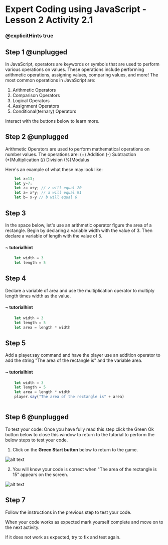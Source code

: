 # Expert Coding using JavaScript - Lesson 2 Activity 2.1
### @explicitHints true

## Step 1 @unplugged

In JavaScript, operators are keywords or symbols that are used to perform various operations on values. These operations include performing arithmetic operations, assigning values, comparing values, and more!
The most common operations in JavaScript are:
1. Arithmetic Operators
2. Comparison Operators
3. Logical Operators
4. Assignment Operators
5. Conditional(ternary) Operators

Interact with the buttons below to learn more.

## Step 2 @unplugged
Arithmetic Operators are used to perform mathematical operations on number values. The operations are:
(+) Addition
(-) Subtraction
(*)Multiplication
(/) Division
(%)Modulus

Here's an example of what these may look like:


```javascript
    let x=13;
    let y=7;
    let z= x+y; // z will equal 20
    let a= x*y; // a will equal 91
    let b= x-y // b will equal 6
```

## Step 3
In the space below, let's use an arithmetic operator figure the area of a rectangle. Begin by declaring a variable width with the value of 3. Then declare a variable of length with the value of 5. 
#### ~ tutorialhint
```javascript
    let width = 3
    let length = 5
```


## Step 4

Declare a variable of area and use the multiplication operator to multiply length times width as the value. 

#### ~ tutorialhint
```javascript
    let width = 3
    let length = 5
    let area = length * width
```


## Step 5

Add a player.say command and have the player use an addition operator to add the string "The area of the rectangle is" and the variable area. 

#### ~ tutorialhint
```javascript
    let width = 3
    let length = 5
    let area = length * width
    player.say("The area of the rectangle is" + area)
   
```


## Step 6 @unplugged

To test your code:
Once you have fully read this step click the Green Ok button below to close this window to return to the tutorial to perform the below steps to test your code.

1. Click on the **Green Start button** below to return to the game.

  

![alt text](https://expertjs.codingcredentials.com/Lesson1/1.1/1.JPG?raw=true  "Start")

  

2. You will know your code is correct when "The area of the rectangle is 15" appears on the screen. 

  ![alt text](https://expertjs.codingcredentials.com/Lesson1/2.1/2.1.png?raw=true "Code")



  

## Step 7

Follow the instructions in the previous step to test your code.

When your code works as expected mark yourself complete and move on to the next activity.

If it does not work as expected, try to fix and test again.


